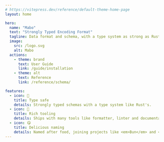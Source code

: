 ```yaml
---
# https://vitepress.dev/reference/default-theme-home-page
layout: home

hero:
  name: "Mabo"
  text: "Strongly Typed Encoding Format"
  tagline: Data format and schema, with a type system as strong as Rust's
  image:
    src: /logo.svg
    alt: Mabo
  actions:
    - theme: brand
      text: User Guide
      link: /guide/installation
    - theme: alt
      text: Reference
      link: /reference/schema/

features:
  - icon: 🦀
    title: Type safe
    details: Strongly typed schemas with a type system like Rust's.
  - icon: 🧰
    title: Rich tooling
    details: Ships with many tools like formatter, linter and documentation generator and more.
  - icon: 😋
    title: Delicious naming
    details: Named after food, joining projects like <em>Bun</em> and <em>OpenTofu</em>.
---
```

<style>
:root {
  --vp-c-brand-1: #E74D11;
  --vp-c-brand-2: #E87917;
  --vp-c-brand-3: #E8A41C;
  --vp-c-brand-soft: #E9D022;

  --vp-home-hero-name-color: transparent;
  --vp-home-hero-name-background: -webkit-linear-gradient(120deg, var(--vp-c-brand-3) 30%, var(--vp-c-brand-1));

  --vp-home-hero-image-background-image: linear-gradient(-45deg, var(--vp-c-brand-3) 30%, var(--vp-c-brand-1) 70%);
  --vp-home-hero-image-filter: blur(44px);
}

@media (min-width: 640px) {
  :root {
    --vp-home-hero-image-filter: blur(56px);
  }
}

@media (min-width: 960px) {
  :root {
    --vp-home-hero-image-filter: blur(68px);
  }
}
</style>
